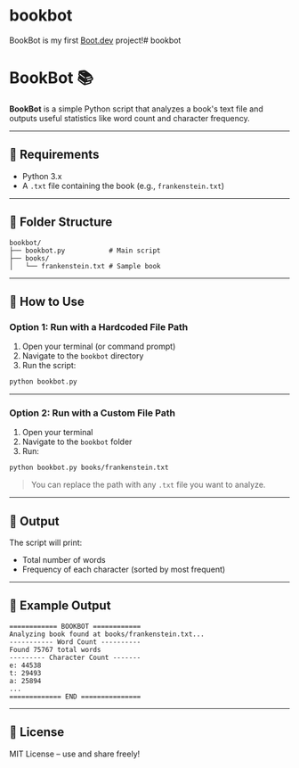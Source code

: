 # bookbot

BookBot is my first [Boot.dev](https://www.boot.dev) project!# bookbot

# BookBot 📚

**BookBot** is a simple Python script that analyzes a book's text file and outputs useful statistics like word count and character frequency.

---

## 🔧 Requirements

- Python 3.x
- A `.txt` file containing the book (e.g., `frankenstein.txt`)

---

## 📂 Folder Structure

```
bookbot/
├── bookbot.py           # Main script
├── books/
│   └── frankenstein.txt # Sample book
```

---

## 🚀 How to Use

### Option 1: Run with a Hardcoded File Path

1. Open your terminal (or command prompt)
2. Navigate to the `bookbot` directory
3. Run the script:
```bash
python bookbot.py
```

---

### Option 2: Run with a Custom File Path

1. Open your terminal
2. Navigate to the `bookbot` folder
3. Run:
```bash
python bookbot.py books/frankenstein.txt
```

> You can replace the path with any `.txt` file you want to analyze.

---

## 📝 Output

The script will print:
- Total number of words
- Frequency of each character (sorted by most frequent)

---

## 🧪 Example Output

```
============ BOOKBOT ============
Analyzing book found at books/frankenstein.txt...
----------- Word Count ----------
Found 75767 total words
--------- Character Count -------
e: 44538
t: 29493
a: 25894
...
============= END ===============
```

---

## 🤝 License

MIT License – use and share freely!
